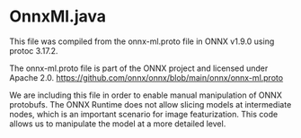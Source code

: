 # OnnxMl.java

This file was compiled from the onnx-ml.proto file in ONNX v1.9.0 using protoc 3.17.2.

The onnx-ml.proto file is part of the ONNX project and licensed under Apache 2.0.
https://github.com/onnx/onnx/blob/main/onnx/onnx-ml.proto

We are including this file in order to enable manual manipulation of ONNX protobufs.
The ONNX Runtime does not allow slicing models at intermediate nodes, which is an
important scenario for image featurization. This code allows us to manipulate the model at
a more detailed level.